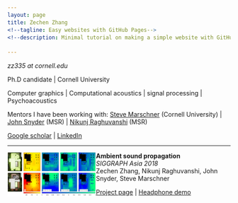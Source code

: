```yaml
---
layout: page
title: Zechen Zhang
<!--tagline: Easy websites with GitHub Pages-->
<!--description: Minimal tutorial on making a simple website with GitHub Pages-->

---
```


*zz335 at cornell.edu*

Ph.D candidate | Cornell University

Computer graphics | Computational acoustics | signal processing | Psychoacoustics

Mentors I have been working with: 
 [Steve Marschner](https://www.cs.cornell.edu/~srm/) (Cornell University)
 | 
 [John Snyder](https://www.microsoft.com/en-us/research/people/johnsny/) (MSR) 
 | 
 [Nikunj Raghuvanshi](http://www.nikunjr.com/) (MSR)

[Google scholar](https://scholar.google.com/citations?hl=en&user=RBDHu9UAAAAJ&view_op=list_works&authuser=1&gmla=AJsN-F7-xJ-lFabohOk8iR_vInc7314F38GcgjprXTWMlz5Qu0eqU3JYjJY22_f0SQln2eVbm7cqvWmnW6qqBqyoQLDnvhKmTA)
| [LinkedIn](https://www.linkedin.com/in/zechen-zhang-836a6b58/)

---

<img align="left" width="200" height="100" src="img_SASIA2018.png">

**Ambient sound propagation**\
 *SIGGRAPH Asia 2018*\
Zechen Zhang, Nikunj Raghuvanshi, John Snyder, Steve Marschner

[Project page](https://zechenz.github.io) | [Headphone demo](https://zechenz.github.io)